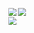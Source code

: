 ![](https://64.media.tumblr.com/50bb79af5d7ca4c263e4b8574fc80733/8c31b629e8af12d2-06/s100x200/f676ec78fe7bdfae13aafad8f54e47dc3229e864.gifv) ![](https://64.media.tumblr.com/0cece7d8e2d23915844f67c8b478eed6/885d8f5dce85ec5c-51/s250x400/c5106c9264e5a10aaf3faf5c256d570d267bee2a.gifv) 
<br> ![](https://file.garden/Zx4aFK1Z7kthgASM/Charlotte%20%231%20SM%20fan%20blinkie.gif)
